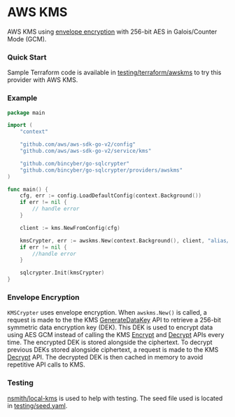 # AWS KMS

AWS KMS using [envelope encryption](https://docs.aws.amazon.com/kms/latest/developerguide/concepts.html#enveloping) with 256-bit AES in Galois/Counter Mode (GCM).

### Quick Start

Sample Terraform code is available in [testing/terraform/awskms](https://github.com/bincyber/go-sqlcrypter/blob/master/testing/terraform/awskms) to try this provider with AWS KMS.

### Example

```go
package main

import (
	"context"

	"github.com/aws/aws-sdk-go-v2/config"
	"github.com/aws/aws-sdk-go-v2/service/kms"

	"github.com/bincyber/go-sqlcrypter"
	"github.com/bincyber/go-sqlcrypter/providers/awskms"
)

func main() {
	cfg, err := config.LoadDefaultConfig(context.Background())
	if err != nil {
		// handle error
	}

	client := kms.NewFromConfig(cfg)

	kmsCrypter, err := awskms.New(context.Background(), client, "alias/sqlcrypter")
	if err != nil {
		//handle error
	}

	sqlcrypter.Init(kmsCrypter)
}
```

### Envelope Encryption

`KMSCrypter` uses envelope encryption. When `awskms.New()` is called, a request is made to the the KMS [GenerateDataKey](https://docs.aws.amazon.com/kms/latest/APIReference/API_GenerateDataKey.html) API to retrieve a 256-bit symmetric data encryption key (DEK). This DEK is used to encrypt data using AES GCM instead of calling the KMS [Encrypt](https://docs.aws.amazon.com/kms/latest/APIReference/API_Encrypt.html) and [Decrypt](https://docs.aws.amazon.com/kms/latest/APIReference/API_Decrypt.html) APIs every time. The encrypted DEK is stored alongside the ciphertext. To decrypt previous DEKs stored alongside ciphertext, a request is made to the KMS [Decrypt](https://docs.aws.amazon.com/kms/latest/APIReference/API_Decrypt.html) API. The decrypted DEK is then cached in memory to avoid repetitive API calls to KMS.

### Testing

[nsmith/local-kms](https://github.com/nsmithuk/local-kms) is used to help with testing. The seed file used is located in [testing/seed.yaml](https://github.com/bincyber/go-sqlcrypter/blob/master/providers/awskms/docs.md).
